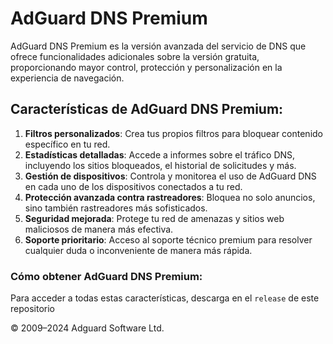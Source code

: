 # AdGuard DNS Premium

AdGuard DNS Premium es la versión avanzada del servicio de DNS que ofrece funcionalidades adicionales sobre la versión gratuita, proporcionando mayor control, protección y personalización en la experiencia de navegación.

## Características de AdGuard DNS Premium:

1. **Filtros personalizados**: Crea tus propios filtros para bloquear contenido específico en tu red.
2. **Estadísticas detalladas**: Accede a informes sobre el tráfico DNS, incluyendo los sitios bloqueados, el historial de solicitudes y más.
3. **Gestión de dispositivos**: Controla y monitorea el uso de AdGuard DNS en cada uno de los dispositivos conectados a tu red.
4. **Protección avanzada contra rastreadores**: Bloquea no solo anuncios, sino también rastreadores más sofisticados.
5. **Seguridad mejorada**: Protege tu red de amenazas y sitios web maliciosos de manera más efectiva.
6. **Soporte prioritario**: Acceso al soporte técnico premium para resolver cualquier duda o inconveniente de manera más rápida.

### Cómo obtener AdGuard DNS Premium:

Para acceder a todas estas características, descarga en el `release` de este repositorio 


© 2009–2024 Adguard Software Ltd.
